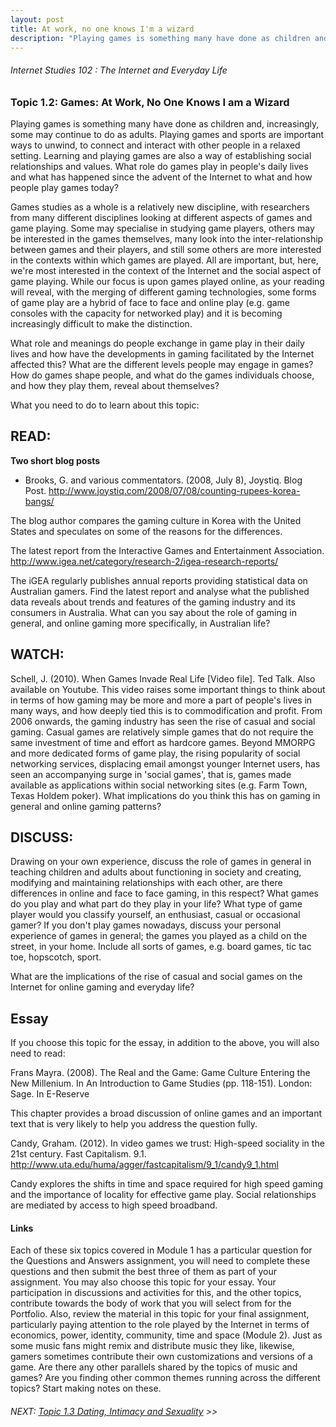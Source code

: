 ```yaml
--- 
layout: post
title: At work, no one knows I'm a wizard
description: "Playing games is something many have done as children and, increasingly, some may continue to do as adults."
---
```


###### Internet Studies 102 : The Internet and Everyday Life 
 
### Topic 1.2: Games: At Work, No One Knows I am a Wizard

Playing games is something many have done as children and, increasingly, some may continue to do as adults. Playing games and sports are important ways to unwind, to connect and interact with other people in a relaxed setting. Learning and playing games are also a way of establishing social relationships and values. What role do games play in people's daily lives and what has happened since the advent of the Internet to what and how people play games today?

Games studies as a whole is a relatively new discipline, with researchers from many different disciplines looking at different aspects of games and game playing. Some may specialise in studying game players, others may be interested in the games themselves, many look into the inter-relationship between games and their players, and still some others are more interested in the contexts within which games are played. All are important, but, here, we're most interested in the context of the Internet and the social aspect of game playing. While our focus is upon games played online, as your reading will reveal, with the merging of different gaming technologies, some forms of game play are a hybrid of face to face and online play (e.g. game consoles with the capacity for networked play) and it is becoming increasingly difficult to make the distinction.

What role and meanings do people exchange in game play in their daily lives and how have the developments in gaming facilitated by the Internet affected this? What are the different levels people may engage in games? How do games shape people, and what do the games individuals choose, and how they play them, reveal about themselves?

What you need to do to learn about this topic:

## READ:

**Two short blog posts**

- Brooks, G.  and various commentators. (2008, July 8), Joystiq. Blog Post. http://www.joystiq.com/2008/07/08/counting-rupees-korea-bangs/

The blog author compares the gaming culture in Korea with the United States and speculates on some of the reasons for the differences.

The latest report from the Interactive Games and Entertainment Association. http://www.igea.net/category/research-2/igea-research-reports/

The iGEA regularly publishes annual reports providing statistical data on Australian gamers. Find the latest report and analyse what the published data reveals about trends and features of the gaming industry and its consumers in Australia. What can you say about the role of gaming in general, and online gaming more specifically, in Australian life?

## WATCH:

Schell, J. (2010). When Games Invade Real Life [Video file]. Ted Talk. Also available on Youtube.
This video raises some important things to think about in terms of how gaming may be more and more a part of people's lives in many ways, and how deeply tied this is to commodification and profit. From 2006 onwards, the gaming industry has seen the rise of casual and social gaming. Casual games are relatively simple games that do not require the same investment of time and effort as hardcore games. Beyond MMORPG and more dedicated forms of game play, the rising popularity of social networking services, displacing email amongst younger Internet users, has seen an accompanying surge in 'social games', that is, games made available as applications within social networking sites (e.g. Farm Town, Texas Holdem poker). What implications do you think this has on gaming in general and online gaming patterns?

 
## DISCUSS:

Drawing on your own experience, discuss the role of games in general in teaching children and adults about functioning in society and creating, modifying and maintaining relationships with each other, are there differences in online and face to face gaming, in this respect? What games do you play and what part do they play in your life? What type of game player would you classify yourself, an enthusiast, casual or occasional gamer? If you don't play games nowadays, discuss your personal experience of games in general; the games you played as a child on the street, in your home. Include all sorts of games, e.g. board games, tic tac toe, hopscotch, sport.

What are the implications of the rise of casual and social games on the Internet for online gaming and everyday life?

## Essay

If you choose this topic for the essay, in addition to the above, you will also need to read:

Frans Mayra. (2008). The Real and the Game: Game Culture Entering the New Millenium. In An Introduction to Game Studies (pp. 118-151). London: Sage. In E-Reserve

This chapter provides a broad discussion of online games and an important text that is very likely to help you address the question fully.

Candy, Graham. (2012). In video games we trust: High-speed sociality in the 21st century. Fast Capitalism. 9.1. http://www.uta.edu/huma/agger/fastcapitalism/9_1/candy9_1.html

Candy explores the shifts in time and space required for high speed gaming and the importance of locality for effective game play. Social relationships are mediated by access to high speed broadband.

#### Links

Each of these six topics covered in Module 1 has a particular question for the Questions and Answers assignment, you will need to complete these questions and then submit the best three of them as part of your assignment. You may also choose this topic for your essay. Your participation in discussions and activities for this, and the other topics, contribute towards the body of work that you will select from for the Portfolio. Also, review the material in this topic for your final assignment, particularly paying attention to the role played by the Internet in terms of economics, power, identity, community, time and space (Module 2). Just as some music fans might remix and distribute music they like, likewise, gamers sometimes contribute their own customizations and versions of a game. Are there any other parallels shared by the topics of music and games? Are you finding other common themes running across the different topics? Start making notes on these.

###### NEXT: [Topic 1.3 Dating, Intimacy and Sexuality](uni/_posts/2014-12-13-net102-m1-t1-3.md) >>

 

